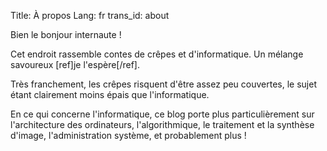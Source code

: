 Title: À propos
Lang: fr
trans_id: about

Bien le bonjour internaute !

Cet endroit rassemble contes de crêpes et d'informatique. Un mélange savoureux
[ref]je l'espère[/ref].

Très franchement, les crêpes risquent d'être assez peu couvertes, le sujet
étant clairement moins épais que l'informatique.

En ce qui concerne l'informatique, ce blog porte plus particulièrement sur
l'architecture des ordinateurs, l'algorithmique, le traitement et la synthèse
d'image, l'administration système, et probablement plus !

